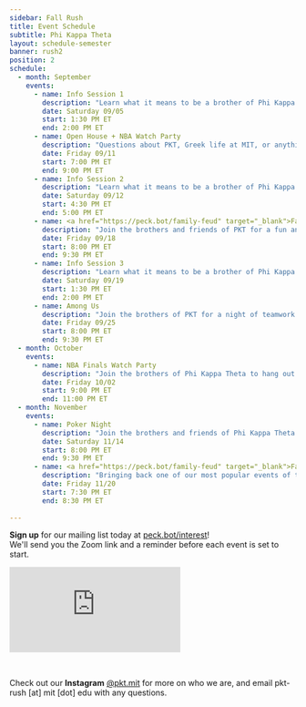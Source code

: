 ```yaml
---
sidebar: Fall Rush
title: Event Schedule
subtitle: Phi Kappa Theta
layout: schedule-semester
banner: rush2
position: 2
schedule:
  - month: September
    events:
      - name: Info Session 1
        description: "Learn what it means to be a brother of Phi Kappa Theta as some upperclassmen share their personal journeys."
        date: Saturday 09/05
        start: 1:30 PM ET
        end: 2:00 PM ET
      - name: Open House + NBA Watch Party
        description: "Questions about PKT, Greek life at MIT, or anything else? Drop by to learn more and watch the playoffs with some brothers and friends before our next info session."
        date: Friday 09/11
        start: 7:00 PM ET
        end: 9:00 PM ET
      - name: Info Session 2
        description: "Learn what it means to be a brother of Phi Kappa Theta as some upperclassmen share their personal journeys."
        date: Saturday 09/12
        start: 4:30 PM ET
        end: 5:00 PM ET
      - name: <a href="https://peck.bot/family-feud" target="_blank">Family Feud Night</a>
        description: "Join the brothers and friends of PKT for a fun and laid-back Family Feud tournament! You're welcome to sign up as a team or as an individual. Do you have what it takes to emerge a champion?"
        date: Friday 09/18
        start: 8:00 PM ET
        end: 9:30 PM ET
      - name: Info Session 3
        description: "Learn what it means to be a brother of Phi Kappa Theta as some upperclassmen share their personal journeys."
        date: Saturday 09/19
        start: 1:30 PM ET
        end: 2:00 PM ET
      - name: Among Us
        description: "Join the brothers of PKT for a night of teamwork and betrayal. Among us is available for both smartphones and PC."
        date: Friday 09/25
        start: 8:00 PM ET
        end: 9:30 PM ET
  - month: October
    events:
      - name: NBA Finals Watch Party
        description: "Join the brothers of Phi Kappa Theta to hang out and watch Game 2 of the NBA Finals."
        date: Friday 10/02
        start: 9:00 PM ET
        end: 11:00 PM ET
  - month: November
    events:
      - name: Poker Night
        description: "Join the brothers and friends of Phi Kappa Theta for a fun and laid-back night of poker. Don't know how to play? Don't worry, we'll teach you! First timers through poker sharks welcome."
        date: Saturday 11/14
        start: 8:00 PM ET
        end: 9:30 PM ET
      - name: <a href="https://peck.bot/family-feud" target="_blank">Family Feud Finals</a>
        description: "Bringing back one of our most popular events of the semester - Family Feud Night! You're welcome to sign up as a team or as an individual. Do you have what it takes to emerge a champion?"
        date: Friday 11/20
        start: 7:30 PM ET
        end: 8:30 PM ET
 
---
```

<p class="text-center"><strong>Sign up</strong> for our mailing list today at <a href="https://peck.bot/interest" target="_blank">peck.bot/interest</a>!<br>We'll send you the Zoom link and a reminder before each event is set to start.</p>

<p align="center">
  <div class="iframeVideo">
    <iframe src="https://www.youtube.com/embed/nAZJzH3RyK0" frameborder="0" allow="accelerometer; autoplay; encrypted-media; gyroscope; picture-in-picture" allowfullscreen></iframe>
  </div>
</p>
<br>
<p class="text-center">Check out our <strong>Instagram</strong> <a href="https://peck.bot/instagram" target="_blank">@pkt.mit</a>  for more on who we are, and email pkt-rush [at] mit [dot] edu with any questions.</p>

<!-- <p class="text-center">Call <strong>317-PKT-RIDE</strong> for a ride to our house during Rush!</p> -->
